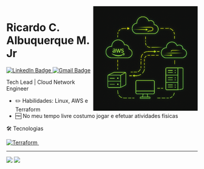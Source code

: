 <img src = "image.png" width = "275px" align = "right">


# Ricardo C. Albuquerque M. Jr
  <div id="badges">
  <a href = "https://www.linkedin.com/in/ricardo-cisneiros/">
    <img src="https://img.shields.io/badge/LinkedIn-blue?style=for-the-badge&logo=linkedin&logoColor=white" alt="LinkedIn Badge"/>
  </a>
  <a href = "mailto: ricardo.cisneiros2015@gmail.com">
    <img src="https://img.shields.io/badge/Gmail-D14836?style=for-the-badge&logo=gmail&logoColor=white" alt="Gmail Badge"/>
  </a>
</div>

Tech Lead | Cloud Network Engineer

- ✏️ Habilidades: Linux, AWS e Terraform
- 🆓 No meu tempo livre costumo jogar e efetuar atividades físicas 

🛠 Tecnologias
<div>
  <a href="https://www.terraform.io/" target="_blank">
    <img src="https://camo.githubusercontent.com/795a7bdf284dcb5d862ca6581e02f505ae1e8965965be9116e1d93737c063c84/68747470733a2f2f74686961676f616c6578616e647269612e636f6d2e62722f6173736574732f696d672f7465727261666f726d2d6c6f676f2e706e67" title="Terraform" alt="Terraform" width="40" height="40"/>
  </a>&nbsp;
</div>


---


<div>
    <img height="150em" src="https://github-readme-stats.vercel.app/api?username=ricardocisneiros&show_icons=true&theme=merko"/>
    <img height="150em" src="https://github-readme-stats.vercel.app/api/top-langs/?username=ricardocisneiros&layout=compact&langs_count=16&theme=merko" />
<div>
